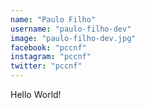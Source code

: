 ```yaml
---
name: "Paulo Filho"
username: "paulo-filho-dev"
image: "paulo-filho-dev.jpg"
facebook: "pccnf"
instagram: "pccnf"
twitter: "pccnf"
---
```


Hello World!